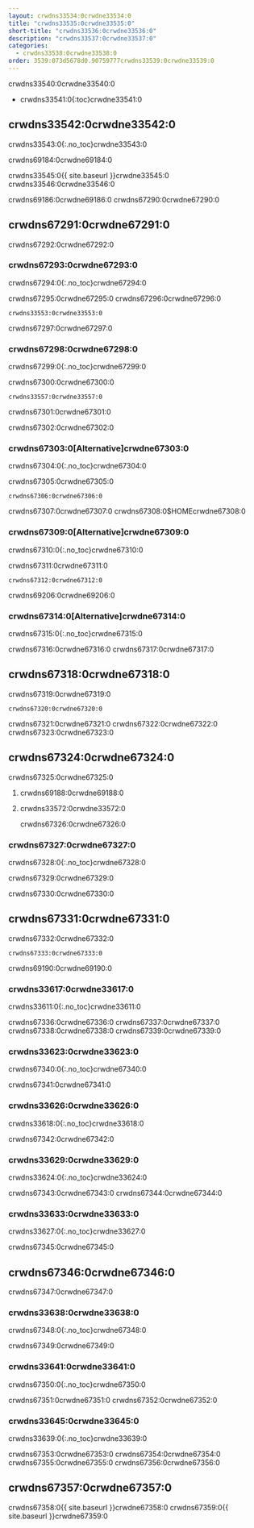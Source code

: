 ```yaml
---
layout: crwdns33534:0crwdne33534:0
title: "crwdns33535:0crwdne33535:0"
short-title: "crwdns33536:0crwdne33536:0"
description: "crwdns33537:0crwdne33537:0"
categories:
  - crwdns33538:0crwdne33538:0
order: 3539:073d5678d0.90759777crwdns33539:0crwdne33539:0
---
```

crwdns33540:0crwdne33540:0

* crwdns33541:0{:toc}crwdne33541:0

## crwdns33542:0crwdne33542:0

crwdns33543:0{:.no_toc}crwdne33543:0

crwdns69184:0crwdne69184:0

crwdns33545:0{{ site.baseurl }}crwdne33545:0 crwdns33546:0crwdne33546:0

crwdns69186:0crwdne69186:0 crwdns67290:0crwdne67290:0

## crwdns67291:0crwdne67291:0

crwdns67292:0crwdne67292:0

### crwdns67293:0crwdne67293:0

crwdns67294:0{:.no_toc}crwdne67294:0

crwdns67295:0crwdne67295:0 crwdns67296:0crwdne67296:0

    crwdns33553:0crwdne33553:0
    

crwdns67297:0crwdne67297:0

### crwdns67298:0crwdne67298:0

crwdns67299:0{:.no_toc}crwdne67299:0

crwdns67300:0crwdne67300:0

    crwdns33557:0crwdne33557:0
    

crwdns67301:0crwdne67301:0

crwdns67302:0crwdne67302:0

### crwdns67303:0[Alternative]crwdne67303:0

crwdns67304:0{:.no_toc}crwdne67304:0

crwdns67305:0crwdne67305:0

    crwdns67306:0crwdne67306:0
    

crwdns67307:0crwdne67307:0 crwdns67308:0$HOMEcrwdne67308:0

### crwdns67309:0[Alternative]crwdne67309:0

crwdns67310:0{:.no_toc}crwdne67310:0

crwdns67311:0crwdne67311:0

    crwdns67312:0crwdne67312:0
    

crwdns69206:0crwdne69206:0

### crwdns67314:0[Alternative]crwdne67314:0

crwdns67315:0{:.no_toc}crwdne67315:0

crwdns67316:0crwdne67316:0 crwdns67317:0crwdne67317:0

## crwdns67318:0crwdne67318:0

crwdns67319:0crwdne67319:0

    crwdns67320:0crwdne67320:0
    

crwdns67321:0crwdne67321:0 crwdns67322:0crwdne67322:0 crwdns67323:0crwdne67323:0

## crwdns67324:0crwdne67324:0

crwdns67325:0crwdne67325:0

1. crwdns69188:0crwdne69188:0

2. crwdns33572:0crwdne33572:0

    crwdns67326:0crwdne67326:0
    

### crwdns67327:0crwdne67327:0

crwdns67328:0{:.no_toc}crwdne67328:0

crwdns67329:0crwdne67329:0

crwdns67330:0crwdne67330:0

## crwdns67331:0crwdne67331:0

crwdns67332:0crwdne67332:0

    crwdns67333:0crwdne67333:0
    

crwdns69190:0crwdne69190:0

### crwdns33617:0crwdne33617:0

crwdns33611:0{:.no_toc}crwdne33611:0

crwdns67336:0crwdne67336:0 crwdns67337:0crwdne67337:0 crwdns67338:0crwdne67338:0 crwdns67339:0crwdne67339:0

### crwdns33623:0crwdne33623:0

crwdns67340:0{:.no_toc}crwdne67340:0

crwdns67341:0crwdne67341:0

### crwdns33626:0crwdne33626:0

crwdns33618:0{:.no_toc}crwdne33618:0

crwdns67342:0crwdne67342:0

### crwdns33629:0crwdne33629:0

crwdns33624:0{:.no_toc}crwdne33624:0

crwdns67343:0crwdne67343:0 crwdns67344:0crwdne67344:0

### crwdns33633:0crwdne33633:0

crwdns33627:0{:.no_toc}crwdne33627:0

crwdns67345:0crwdne67345:0

## crwdns67346:0crwdne67346:0

crwdns67347:0crwdne67347:0

### crwdns33638:0crwdne33638:0

crwdns67348:0{:.no_toc}crwdne67348:0

crwdns67349:0crwdne67349:0

### crwdns33641:0crwdne33641:0

crwdns67350:0{:.no_toc}crwdne67350:0

crwdns67351:0crwdne67351:0 crwdns67352:0crwdne67352:0

### crwdns33645:0crwdne33645:0

crwdns33639:0{:.no_toc}crwdne33639:0

crwdns67353:0crwdne67353:0 crwdns67354:0crwdne67354:0 crwdns67355:0crwdne67355:0 crwdns67356:0crwdne67356:0

## crwdns67357:0crwdne67357:0

crwdns67358:0{{ site.baseurl }}crwdne67358:0 crwdns67359:0{{ site.baseurl }}crwdne67359:0